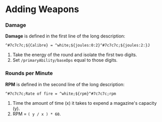 # Adding Weapons

### Damage

**Damage** is defined in the first line of the long description:

```
^#7c7c7c;${Calibre} = ^white;${joules:0:2}^#7c7c7c;${joules:2:}J
```

1. Take the energy of the round and isolate the first two digits.
2. Set `/primaryAbility/baseDps` equal to those digits.

### Rounds per Minute

**RPM** is defined in the second line of the long description:

```
^#7c7c7c;Rate of fire = ^white;${rpm}^#7c7c7c;rpm
```

1. Time the amount of time (x) it takes to expend a magazine's capacity (y).
2. RPM = `( y / x ) * 60`.
